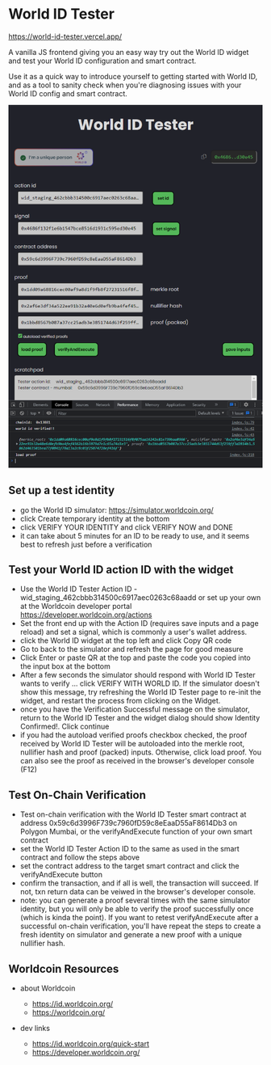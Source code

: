 # World ID Tester

https://world-id-tester.vercel.app/

A vanilla JS frontend giving you an easy way try out the World ID widget and test your World ID configuration and smart contract. 

Use it as a quick way to introduce yourself to getting started with World ID, and as a tool to sanity check when you're diagnosing issues with your World ID config and smart contract.

![My Image](WorldIDTester.png)


## Set up a test identity
* go the World ID simulator: https://simulator.worldcoin.org/
* click Create temporary identity at the bottom
* click VERIFY YOUR IDENTITY and click VERIFY NOW and DONE
* it can take about 5 minutes for an ID to be ready to use, and it seems best to refresh just before a verification

## Test your World ID action ID with the widget
*  Use the World ID Tester Action ID - wid_staging_462cbbb314500c6917aec0263c68aadd or set up your own at the Worldcoin developer portal https://developer.worldcoin.org/actions
*  Set the front end up with the Action ID (requires save inputs and a page reload) and set a signal, which is commonly a user's wallet address.
* click the World ID widget at the top left and click Copy QR code
* Go to back to the simulator and refresh the page for good measure
* Click Enter or paste QR at the top and paste the code you copied into the input box at the bottom
* After a few seconds the simulator should respond with World ID Tester wants to verify ... click VERIFY WITH WORLD ID. If the simulator doesn't show this message, try refreshing the World ID Tester page to re-init the widget, and restart the process from clicking on the Widget.
* once you have the Verification Successful message on the simulator, return to the World ID Tester and the widget dialog should show Identity Confirmed!. Click continue
* if you had the autoload verified proofs checkbox checked, the proof received by World ID Tester will be autoloaded into the merkle root, nullifier hash and proof (packed) inputs. Otherwise, click load proof. You can also see the proof as received in the browser's developer console (F12)

## Test On-Chain Verification
* Test on-chain verification with the World ID Tester smart contract at address 0x59c6d3996F739c7960fD59c8eEaaD55aF8614Db3 on Polygon Mumbai, or the verifyAndExecute function of your own smart contract
* set the World ID Tester Action ID to the same as used in the smart contract and follow the steps above
* set the contract address to the target smart contract and click the verifyAndExecute button
* confirm the transaction, and if all is well, the transaction will succeed. If not, txn return data can be veiwed in the browser's developer console.
* note: you can generate a proof several times with the same simulator identity, but you will only be able to verify the proof successfully once (which is kinda the point). If you want to retest verifyAndExecute after a successful on-chain verification, you'll have repeat the steps to create a fresh identity on simulator and generate a new proof with a unique nullifier hash.


## Worldcoin Resources
* about Worldcoin
    * https://id.worldcoin.org/
    * https://worldcoin.org/

* dev links
    * https://id.worldcoin.org/quick-start
    * https://developer.worldcoin.org/



